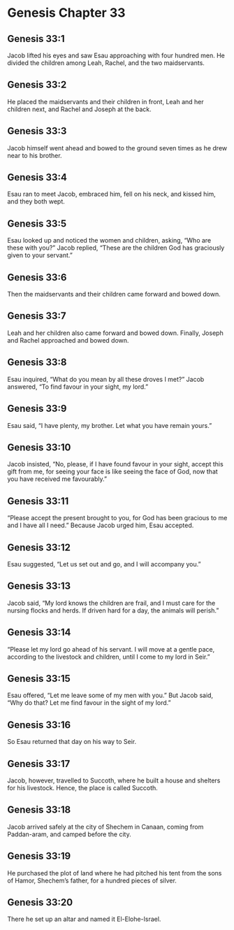 # Genesis Chapter 33

## Genesis 33:1
Jacob lifted his eyes and saw Esau approaching with four hundred men. He divided the children among Leah, Rachel, and the two maidservants.

## Genesis 33:2
He placed the maidservants and their children in front, Leah and her children next, and Rachel and Joseph at the back.

## Genesis 33:3
Jacob himself went ahead and bowed to the ground seven times as he drew near to his brother.

## Genesis 33:4
Esau ran to meet Jacob, embraced him, fell on his neck, and kissed him, and they both wept.

## Genesis 33:5
Esau looked up and noticed the women and children, asking, “Who are these with you?” Jacob replied, “These are the children God has graciously given to your servant.”

## Genesis 33:6
Then the maidservants and their children came forward and bowed down.

## Genesis 33:7
Leah and her children also came forward and bowed down. Finally, Joseph and Rachel approached and bowed down.

## Genesis 33:8
Esau inquired, “What do you mean by all these droves I met?” Jacob answered, “To find favour in your sight, my lord.”

## Genesis 33:9
Esau said, “I have plenty, my brother. Let what you have remain yours.”

## Genesis 33:10
Jacob insisted, “No, please, if I have found favour in your sight, accept this gift from me, for seeing your face is like seeing the face of God, now that you have received me favourably.”

## Genesis 33:11
“Please accept the present brought to you, for God has been gracious to me and I have all I need.” Because Jacob urged him, Esau accepted.

## Genesis 33:12
Esau suggested, “Let us set out and go, and I will accompany you.”

## Genesis 33:13
Jacob said, “My lord knows the children are frail, and I must care for the nursing flocks and herds. If driven hard for a day, the animals will perish.”

## Genesis 33:14
“Please let my lord go ahead of his servant. I will move at a gentle pace, according to the livestock and children, until I come to my lord in Seir.”

## Genesis 33:15
Esau offered, “Let me leave some of my men with you.” But Jacob said, “Why do that? Let me find favour in the sight of my lord.”

## Genesis 33:16
So Esau returned that day on his way to Seir.

## Genesis 33:17
Jacob, however, travelled to Succoth, where he built a house and shelters for his livestock. Hence, the place is called Succoth.

## Genesis 33:18
Jacob arrived safely at the city of Shechem in Canaan, coming from Paddan-aram, and camped before the city.

## Genesis 33:19
He purchased the plot of land where he had pitched his tent from the sons of Hamor, Shechem’s father, for a hundred pieces of silver.

## Genesis 33:20
There he set up an altar and named it El-Elohe-Israel.
